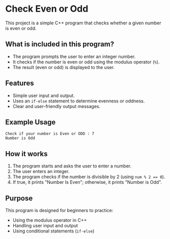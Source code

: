 # Check Even or Odd

This project is a simple C++ program that checks whether a given number is even or odd.

## What is included in this program?

- The program prompts the user to enter an integer number.
- It checks if the number is even or odd using the modulus operator (`%`).
- The result (even or odd) is displayed to the user.

## Features

- Simple user input and output.
- Uses an `if-else` statement to determine evenness or oddness.
- Clear and user-friendly output messages.

## Example Usage

```
Check if your number is Even or ODD : 7
Number is Odd
```

## How it works

1. The program starts and asks the user to enter a number.
2. The user enters an integer.
3. The program checks if the number is divisible by 2 (using `num % 2 == 0`).
4. If true, it prints "Number Is Even"; otherwise, it prints "Number is Odd".

## Purpose

This program is designed for beginners to practice:

- Using the modulus operator in C++
- Handling user input and output
- Using conditional statements (`if-else`)
